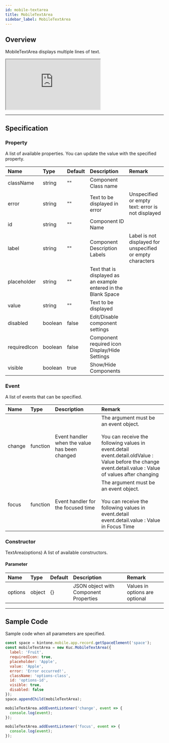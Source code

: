 ```yaml
---
id: mobile-textarea
title: MobileTextArea
sidebar_label: MobileTextArea
---
```


## Overview

MobileTextArea displays multiple lines of text.

<iframe src="https://kuc-storybook.netlify.app/iframe.html?id=mobile-textarea--document" title="mobile textarea image" height="160px"></iframe>

---

## Specification

### Property

A list of available properties. You can update the value with the specified property.

| Name | Type | Default | Description | Remark |
| :--- | :--- | :--- | :--- | :--- |
| className | string | ""  | Component Class name | |
| error | string | ""  | Text to be displayed in error | Unspecified or empty text: error is not displayed |
| id | string | ""  | Component ID Name | |
| label | string | ""  | Component Description Labels | Label is not displayed for unspecified or empty characters |
| placeholder | string | ""  | Text that is displayed as an example entered in the Blank Space | |
| value | string | ""  | Text to be displayed | |
| disabled | boolean | false | Edit/Disable component settings | |
| requiredIcon | boolean | false | Component required icon Display/Hide Settings | |
| visible | boolean | true | Show/Hide Components | |

### Event

A list of events that can be specified.

| Name | Type | Description | Remark |
| :--- | :--- | :--- | :--- |
| change | function | Event handler when the value has been changed | The argument must be an event object.<br><br>You can receive the following values in event.detail<br>event.detail.oldValue  : Value before the change<br>event.detail.value  : Value of values after changing |
| focus | function | Event handler for the focused time | The argument must be an event object.<br><br>You can receive the following values in event.detail<br>event.detail.value  : Value in Focus Time |

### Constructor

TextArea(options)
A list of available constructors.

#### Parameter
| Name | Type | Default | Description | Remark |
| :--- | :--- | :--- | :--- | :--- |
| options | object | {} | JSON object with Component Properties | Values in options are optional |

---
## Sample Code

Sample code when all parameters are specified.

```javascript
const space = kintone.mobile.app.record.getSpaceElement('space');
const mobileTextArea = new Kuc.MobileTextArea({
  label: 'Fruit',
  requiredIcon: true,
  placeholder: 'Apple',
  value: 'Apple',
  error: 'Error occurred!',
  className: 'options-class',
  id: 'options-id',
  visible: true,
  disabled: false
});
space.appendChild(mobileTextArea);

mobileTextArea.addEventListener('change', event => {
  console.log(event);
});

mobileTextArea.addEventListener('focus', event => {
  console.log(event);
});
```
